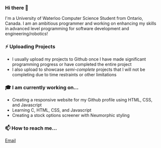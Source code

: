 ### Hi there 👋

I'm a University of Waterloo Computer Science Student from Ontario, Canada. I am an ambitious programmer and working on enhancing my skills in advanced level programming for software development and engineering/robotics!

### ⚡ Uploading Projects
 * I usually upload my projects to Github once I have made significant programming progress or have completed the entire project
 * I also upload to showcase *semi-complete* projects that I will not be completing due to time restraints or other limitations
 
### 🎓 I am currently working on...
 * Creating a responsive website for my Github profile using HTML, CSS, and Javascript
 * Learning C, HTML, CSS, and Javascript
 * Creating a stock options screener with Neumorphic styling

### 📫 How to reach me...
[Email](mailto:saurinpatel222@gmail.com)

<!--
**Saurinpatel20/saurinpatel20** is a ✨ _special_ ✨ repository because its `README.md` (this file) appears on your GitHub profile.

Here are some ideas to get you started:

- 🔭 I’m currently working on ...
- 🌱 I’m currently learning ...
- 👯 I’m looking to collaborate on ...
- 🤔 I’m looking for help with ...
- 💬 Ask me about ...
- 📫 How to reach me: ...
- 😄 Pronouns: ...
- ⚡ Fun fact: ...
-->
